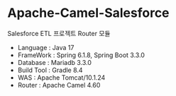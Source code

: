 # Apache-Camel-Salesforce
Salesforce ETL 프로젝트 Router 모듈

* Language   : Java 17
* FrameWork  : Spring 6.1.8, Spring Boot 3.3.0
* Database   : Mariadb 3.3.0
* Build Tool : Gradle 8.4
* WAS        : Apache Tomcat/10.1.24
* Router     : Apache Camel 4.60